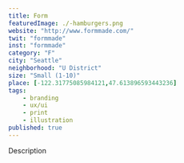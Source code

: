 ```yaml
---
title: Form
featuredImage: ./-hamburgers.png
website: "http://www.formmade.com/"
twit: "formmade"
inst: "formmade"
category: "F"
city: "Seattle"
neighborhood: "U District"
size: "Small (1-10)"
place: [-122.31775085984121,47.613896593443236]
tags:
    - branding
    - ux/ui
    - print
    - illustration
published: true
---
```


Description
